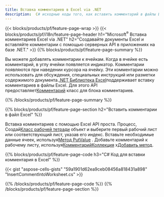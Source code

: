 ```yaml
---
title: Вставка комментариев в Excel via .NET
description:  C# исходные коды того, как вставить комментарий в файлы Excel Microsoft с помощью библиотеки .NET.
---
```

{{< blocks/products/pf/feature-page-wrap >}}
{{< blocks/products/pf/i18n/feature-page-header h1="Microsoft<sup>&reg;</sup> Вставка комментариев Excel via .NET" h2="Создавайте документы Excel и вставляйте комментарии с помощью серверных API в приложениях на базе .NET." >}}
{{% blocks/products/pf/feature-page-summary %}}

 Вы можете добавлять комментарии к ячейкам. Когда в ячейке есть комментарий, в углу ячейки появляется индикатор. Комментарии появляются при наведении курсора на ячейку. Эти комментарии можно использовать для обсуждения, специальных инструкций или разметки содержимого документа.[.NET Библиотека Excel](/cells/ru/net/)поддерживает вставку комментариев в файлы Excel. Для этого API предоставляет[Комментарий](https://reference.aspose.com/cells/net/aspose.cells/comment) класс для блока комментариев.

{{% /blocks/products/pf/feature-page-summary %}}

{{% blocks/products/pf/feature-page-section h2="Вставить комментарии в файл Excel" %}}

 Вставка комментариев с помощью Excel API проста. Процесс, Создай[Класс рабочей тетради](https://reference.aspose.com/cells/net/aspose.cells/workbook) объект и выберите первый рабочий лист или соответствующий лист, указав его индекс. Вставьте необходимые данные ячеек, используя[Метод PutValue](https://reference.aspose.com/cells/net/aspose.cells/cell/methods/putvalue/index) . Добавьте комментарий к рабочему листу, используя[КомментарийКоллекция](https://reference.aspose.com/cells/net/aspose.cells/commentcollection) х[Добавить метод](https://reference.aspose.com/cells/net/aspose.cells.commentcollection/add/methods/1).

{{% blocks/products/pf/feature-page-code h3="C# Код для вставки комментария в Excel" %}}

{{< gist "aspose-cells-gists" "59a1901d62ea9ceb08456a818431a898" "InsertCommentIntoWorksheet.cs" >}}

{{% /blocks/products/pf/feature-page-code %}}
{{% /blocks/products/pf/feature-page-section %}}
